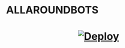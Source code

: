 # ALLAROUNDBOTS
<h1>
    <p align="center">
        <a href="https://heroku.com/deploy?template=https://github.com/C-droid-co/ALLAROUNDBOTS">
            <img src="https://www.herokucdn.com/deploy/button.svg" alt="Deploy">
        </a>
    </p>
</h1>
